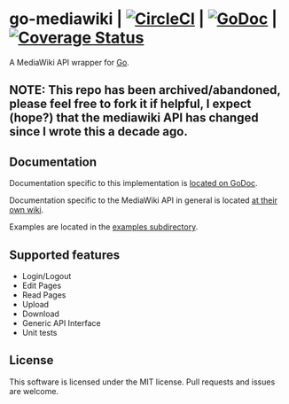 go-mediawiki | [![CircleCI](https://circleci.com/gh/sadbox/mediawiki/tree/master.svg?style=svg)](https://circleci.com/gh/sadbox/mediawiki/tree/master) | [![GoDoc](https://godoc.org/github.com/sadbox/mediawiki?status.png)](http://godoc.org/github.com/sadbox/mediawiki) | [![Coverage Status](https://coveralls.io/repos/sadbox/mediawiki/badge.png?branch=master)](https://coveralls.io/r/sadbox/mediawiki?branch=master)
========
A MediaWiki API wrapper for [Go](http://golang.org/).

## NOTE: This repo has been archived/abandoned, please feel free to fork it if helpful, I expect (hope?) that the mediawiki API has changed since I wrote this a decade ago. 


Documentation
-------------
Documentation specific to this implementation is [located on GoDoc](https://godoc.org/github.com/sadbox/mediawiki).

Documentation specific to the MediaWiki API in general is located [at their own wiki](http://www.mediawiki.org/wiki/API:Main_page).

Examples are located in the [examples subdirectory](/examples).


Supported features
----
* Login/Logout
* Edit Pages
* Read Pages
* Upload
* Download
* Generic API Interface
* Unit tests

License
-------
This software is licensed under the MIT license. Pull requests and issues are welcome.

